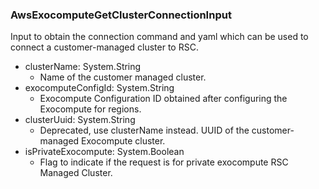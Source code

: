 ### AwsExocomputeGetClusterConnectionInput
Input to obtain the connection command and yaml which can be used to connect a customer-managed cluster to RSC.

- clusterName: System.String
  - Name of the customer managed cluster.
- exocomputeConfigId: System.String
  - Exocompute Configuration ID obtained after configuring the Exocompute for regions.
- clusterUuid: System.String
  - Deprecated, use clusterName instead. UUID of the customer-managed Exocompute cluster.
- isPrivateExocompute: System.Boolean
  - Flag to indicate if the request is for private exocompute RSC Managed Cluster.
